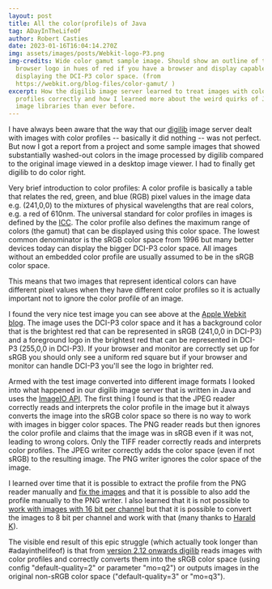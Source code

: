 ```yaml
---
layout: post
title: All the color(profile)s of Java
tag: ADayInTheLifeOf
author: Robert Casties
date: 2023-01-16T16:04:14.270Z
img: assets/images/posts/Webkit-logo-P3.png
img-credits: Wide color gamut sample image. Should show an outline of the Webkit
  browser logo in hues of red if you have a browser and display capable of
  displaying the DCI-P3 color space. (from
  https://webkit.org/blog-files/color-gamut/ )
excerpt: How the digilib image server learned to treat images with color
  profiles correctly and how I learned more about the weird quirks of Java's
  image libraries than ever before.
---
```

I have always been aware that the way that our [digilib](https://github.com/robcast/digilib) image server dealt with images with color profiles -- basically it did nothing -- was not perfect. But now I got a report from a project and some sample images that showed substantially washed-out colors in the image processed by digilib compared to the original image viewed in a desktop image viewer. I had to finally get digilib to do color right.

Very brief introduction to color profiles: A color profile is basically a table that relates the red, green, and blue (RGB) pixel values in the image data e.g. (241,0,0) to the mixtures of physical wavelengths that are real colors, e.g. a red of 610nm. The universal standard for color profiles in images is defined by the [ICC](https://www.color.org). The color profile also defines the maximum range of colors (the gamut) that can be displayed using this color space. The lowest common denominator is the sRGB color space from 1996 but many better devices today can display the bigger DCI-P3 color space. All images without an embedded color profile are usually assumed to be in the sRGB color space.

This means that two images that represent identical colors can have different pixel values when they have different color profiles so it is actually important not to ignore the color profile of an image.

I found the very nice test image you can see above at the [Apple Webkit blog](https://webkit.org/blog-files/color-gamut/). The image uses the DCI-P3 color space and it has a background color that is the brightest red that can be represented in sRGB (241,0,0 in DCI-P3) and a foreground logo in the brightest red that can be represented in DCI-P3 (255,0,0 in DCI-P3). If your browser and monitor are correctly set up for sRGB you should only see a uniform red square but if your browser and monitor can handle DCI-P3 you'll see the logo in brighter red.

Armed with the test image converted into different image formats I looked into what happened in our digilib image server that is written in Java and uses the [ImageIO API](https://docs.oracle.com/javase/8/docs/api/index.html?javax/imageio/ImageIO.html). The first thing I found is that the JPEG reader correctly reads and interprets the color profile in the image but it always converts the image into the sRGB color space so there is no way to work with images in bigger color spaces. The PNG reader reads but then ignores the color profile and claims that the image was in sRGB even if it was not, leading to wrong colors. Only the TIFF reader correctly reads and interprets color profiles. The JPEG writer correctly adds the color space (even if not sRGB) to the resulting image. The PNG writer ignores the color space of the image.

I learned over time that it is possible to extract the profile from the PNG reader manually and [fix the images](https://stackoverflow.com/questions/74862414) and that it is possible to also add the profile manually to the PNG writer. I also learned that it is not possible to [work with images with 16 bit per channel](https://stackoverflow.com/questions/74923247) but that it is possible to convert the images to 8 bit per channel and work with that (many thanks to [Harald K](https://stackoverflow.com/users/1428606)).

The visible end result of this epic struggle (which actually took longer than #adayinthelifeof) is that from [version 2.12 onwards digilib](https://github.com/robcast/digilib/releases) reads images with color profiles and correctly converts them into the sRGB color space (using config "default-quality=2" or parameter "mo=q2") or outputs images in the original non-sRGB color space ("default-quality=3" or "mo=q3").
